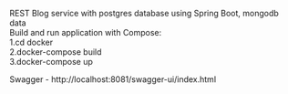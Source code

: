 REST Blog service with postgres database using Spring Boot, mongodb data  
Build and run application with Compose:  
1.cd docker  
2.docker-compose build  
3.docker-compose up  
  
Swagger - http://localhost:8081/swagger-ui/index.html
